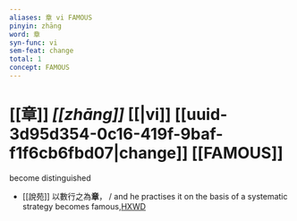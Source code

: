```yaml
---
aliases: 章 vi FAMOUS
pinyin: zhāng
word: 章
syn-func: vi
sem-feat: change
total: 1
concept: FAMOUS 
---
```

# [[章]] *[[zhāng]]*  [[|vi]] [[uuid-3d95d354-0c16-419f-9baf-f1f6cb6fbd07|change]] [[FAMOUS]]
become distinguished
 - [[說苑]] 以數行之為**章**， / and he practises it on the basis of a systematic strategy becomes famous,[HXWD](https://hxwd.org/textview.html?location=CH1a0907_CHANT_001-33a.35)